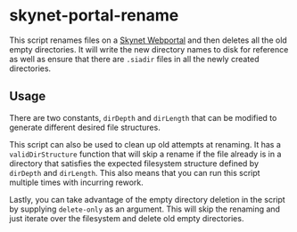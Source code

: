# skynet-portal-rename

This script renames files on a [Skynet
Webportal](https://github.com/NebulousLabs/skynet-webportal) and then deletes
all the old empty directories. It will write the new directory names to disk for
reference as well as ensure that there are `.siadir` files in all the newly
created directories.

## Usage

There are two constants, `dirDepth` and `dirLength` that can be modified to
generate different desired file structures.

This script can also be used to clean up old attempts at renaming. It has
a `validDirStructure` function that will skip a rename if the file already is in
a directory that satisfies the expected filesystem structure defined by
`dirDepth` and `dirLength`. This also means that you can run this script
multiple times with incurring rework.

Lastly, you can take advantage of the empty directory deletion in the script by
supplying `delete-only` as an argument. This will skip the renaming and just
iterate over the filesystem and delete old empty directories.

